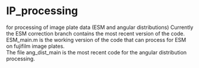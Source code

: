 # IP_processing
for processing of image plate data (ESM and angular distributions)
Currently the ESM correction branch contains the most recent version of the code.
ESM_main.m is the working version of the code that can process for ESM on fujifilm image plates.
</br>
The file ang_dist_main is the most recent code for the angular distribution processing.
